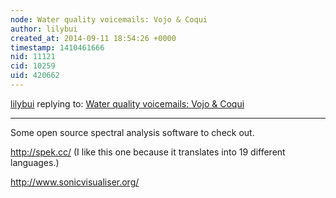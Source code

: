 ```yaml
---
node: Water quality voicemails: Vojo & Coqui
author: lilybui
created_at: 2014-09-11 18:54:26 +0000
timestamp: 1410461666
nid: 11121
cid: 10259
uid: 420662
---
```




[lilybui](../profile/lilybui) replying to: [Water quality voicemails: Vojo & Coqui](../notes/donblair/09-10-2014/water-quality-coqui-voicemails)

----
Some open source spectral analysis software to check out.

http://spek.cc/ (I like this one because it translates into 19 different languages.)

http://www.sonicvisualiser.org/